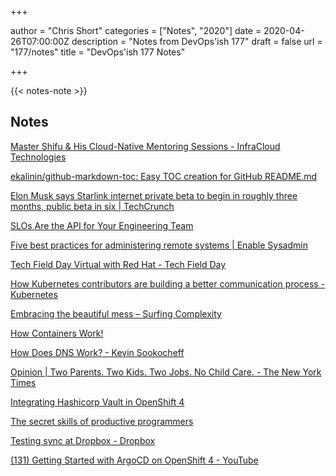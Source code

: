 +++

author = "Chris Short"
categories = ["Notes", "2020"]
date = 2020-04-26T07:00:00Z
description = "Notes from DevOps'ish 177"
draft = false
url = "177/notes"
title = "DevOps'ish 177 Notes"

+++

{{< notes-note >}}

## Notes

[Master Shifu & His Cloud-Native Mentoring Sessions - InfraCloud Technologies](https://www.infracloud.io/master-shifu-cloud-native-mentoring-sessions/)

[ekalinin/github-markdown-toc: Easy TOC creation for GitHub README.md](https://github.com/ekalinin/github-markdown-toc)

[Elon Musk says Starlink internet private beta to begin in roughly three months, public beta in six | TechCrunch](https://techcrunch.com/2020/04/23/elon-musk-says-starlink-internet-private-beta-to-begin-in-roughly-three-months-public-beta-in-six/)

[SLOs Are the API for Your Engineering Team](https://www.infoq.com/articles/slos-engineering-team-API/)

[Five best practices for administering remote systems | Enable Sysadmin](https://www.redhat.com/sysadmin/administering-remote-systems)

[Tech Field Day Virtual with Red Hat - Tech Field Day](https://techfieldday.com/event/tfdrh1/)

[How Kubernetes contributors are building a better communication process - Kubernetes](https://kubernetes.io/blog/2020/04/21/contributor-communication/)

[Embracing the beautiful mess – Surfing Complexity](https://surfingcomplexity.blog/2020/04/18/embracing-the-beautiful-mess/)

[How Containers Work!](https://wizardzines.com/zines/containers/)

[How Does DNS Work? - Kevin Sookocheff](https://sookocheff.com/post/networking/how-does-dns-work/)

[Opinion | Two Parents. Two Kids. Two Jobs. No Child Care. - The New York Times](https://www.nytimes.com/2020/04/22/opinion/coronavirus-parenting-burnout.html)

[Integrating Hashicorp Vault in OpenShift 4](https://www.openshift.com/blog/integrating-hashicorp-vault-in-openshift-4)

[The secret skills of productive programmers](https://codewithoutrules.com/2020/04/20/productivity-skills/)

[Testing sync at Dropbox - Dropbox](https://dropbox.tech/infrastructure/-testing-our-new-sync-engine)

[(131) Getting Started with ArgoCD on OpenShift 4 - YouTube](https://www.youtube.com/watch?v=xYCX2EejSMc&feature=youtu.be)

